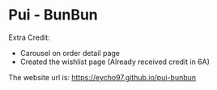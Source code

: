 # Pui - BunBun

Extra Credit:
 - Carousel on order detail page
 - Created the wishlist page (Already received credit in 6A)

The website url is:
https://eycho97.github.io/pui-bunbun
